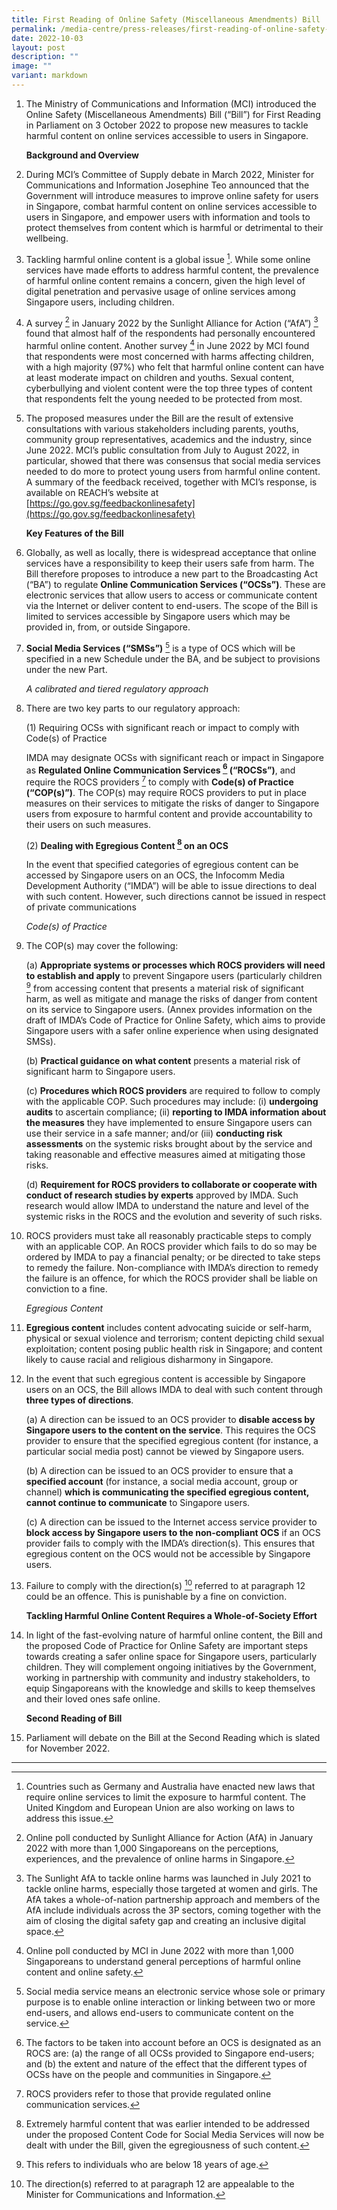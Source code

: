 ```yaml
---
title: First Reading of Online Safety (Miscellaneous Amendments) Bill
permalink: /media-centre/press-releases/first-reading-of-online-safety-bill/
date: 2022-10-03
layout: post
description: ""
image: ""
variant: markdown
---
```

1. The Ministry of Communications and Information (MCI) introduced the Online Safety (Miscellaneous Amendments) Bill (“Bill”) for First Reading in Parliament on 3 October 2022 to propose new measures to tackle harmful content on online services accessible to users in Singapore.

    **Background and Overview**

2. During MCI’s Committee of Supply debate in March 2022, Minister for Communications and Information Josephine Teo announced that the Government will introduce measures to improve online safety for users in Singapore, combat harmful content on online services accessible to users in Singapore, and empower users with information and tools to protect themselves from content which is harmful or detrimental to their wellbeing.

3. Tackling harmful online content is a global issue [^1]. While some online services have made efforts to address harmful content, the prevalence of harmful online content remains a concern, given the high level of digital penetration and pervasive usage of online services among Singapore users, including children.

4. A survey [^2] in January 2022 by the Sunlight Alliance for Action (“AfA”) [^3] found that almost half of the respondents had personally encountered harmful online content. Another survey [^4] in June 2022 by MCI found that respondents were most concerned with harms affecting children, with a high majority (97%) who felt that harmful online content can have at least moderate impact on children and youths. Sexual content, cyberbullying and violent content were the top three types of content that respondents felt the young needed to be protected from most.

5. The proposed measures under the Bill are the result of extensive consultations with various stakeholders including parents, youths, community group representatives, academics and the industry, since June 2022. MCI’s public consultation from July to August 2022, in particular, showed that there was consensus that social media services needed to do more to protect young users from harmful online content. A summary of the feedback received, together with MCI’s response, is available on REACH’s website at [https://go.gov.sg/feedbackonlinesafety](https://go.gov.sg/feedbackonlinesafety) 

    **Key Features of the Bill**

6. Globally, as well as locally, there is widespread acceptance that online services have a responsibility to keep their users safe from harm. The Bill therefore proposes to introduce a new part to the Broadcasting Act (“BA”) to regulate **Online Communication Services (“OCSs”)**. These are electronic services that allow users to access or communicate content via the Internet or deliver content to end-users. The scope of the Bill is limited to services accessible by Singapore users which may be provided in, from, or outside Singapore.

7. **Social Media Services (“SMSs”)** [^5] is a type of OCS which will be specified in a new Schedule under the BA, and be subject to provisions under the new Part.

    *A calibrated and tiered regulatory approach*

8. There are two key parts to our regulatory approach:

    (1) Requiring OCSs with significant reach or impact to comply with Code(s) of Practice
		
    IMDA may designate OCSs with significant reach or impact in Singapore as **Regulated Online Communication Services [^6] (“ROCSs”)**, and require the ROCS providers [^7] to comply with **Code(s) of Practice (“COP(s)”)**. The COP(s) may require ROCS providers to put in place measures on their services to mitigate the risks of danger to Singapore users from exposure to harmful content and provide accountability to their users on such measures.
		
    (2) **Dealing with Egregious Content [^8] on an OCS**

    In the event that specified categories of egregious content can be accessed by Singapore users on an OCS, the Infocomm Media Development Authority (“IMDA”) will be able to issue directions to deal with such content. However, such directions cannot be issued in respect of private communications

    *Code(s) of Practice*

9. The COP(s) may cover the following:

    (a) **Appropriate systems or processes which ROCS providers will need to establish and apply** to prevent Singapore users (particularly children [^9] from accessing content that presents a material risk of significant harm, as well as mitigate and manage the risks of danger from content on its service to Singapore users. (Annex provides information on the draft of IMDA’s Code of Practice for Online Safety, which aims to provide Singapore users with a safer online experience when using designated SMSs).

    (b) **Practical guidance on what content** presents a material risk of significant harm to Singapore users.

    (c) **Procedures which ROCS providers** are required to follow to comply with the applicable COP. Such procedures may include: (i) **undergoing audits** to ascertain compliance; (ii) **reporting to IMDA information about the measures** they have implemented to ensure Singapore users can use their service in a safe manner; and/or (iii) **conducting risk assessments** on the systemic risks brought about by the service and taking reasonable and effective measures aimed at mitigating those risks.

    (d) **Requirement for ROCS providers to collaborate or cooperate with conduct of research studies by experts** approved by IMDA. Such research would allow IMDA to understand the nature and level of the systemic risks in the ROCS and the evolution and severity of such risks.

10. ROCS providers must take all reasonably practicable steps to comply with an applicable COP. An ROCS provider which fails to do so may be ordered by IMDA to pay a financial penalty; or be directed to take steps to remedy the failure. Non-compliance with IMDA’s direction to remedy the failure is an offence, for which the ROCS provider shall be liable on conviction to a fine.

    *Egregious Content*

11. **Egregious content** includes content advocating suicide or self-harm, physical or sexual violence and terrorism; content depicting child sexual exploitation; content posing public health risk in Singapore; and content likely to cause racial and religious disharmony in Singapore.

12. In the event that such egregious content is accessible by Singapore users on an OCS, the Bill allows IMDA to deal with such content through **three types of directions**.

    (a) A direction can be issued to an OCS provider to **disable access by Singapore users to the content on the service**. This requires the OCS provider to ensure that the specified egregious content (for instance, a particular social media post) cannot be viewed by Singapore users.

    (b) A direction can be issued to an OCS provider to ensure that a **specified account** (for instance, a social media account, group or channel) **which is communicating the specified egregious content, cannot continue to communicate** to Singapore users.

    (c) A direction can be issued to the Internet access service provider to **block access by Singapore users to the non-compliant OCS** if an OCS provider fails to comply with the IMDA’s direction(s). This ensures that egregious content on the OCS would not be accessible by Singapore users.

13. Failure to comply with the direction(s) [^10] referred to at paragraph 12 could be an offence. This is punishable by a fine on conviction.

    **Tackling Harmful Online Content Requires a Whole-of-Society Effort**

14. In light of the fast-evolving nature of harmful online content, the Bill and the proposed Code of Practice for Online Safety are important steps towards creating a safer online space for Singapore users, particularly children. They will complement ongoing initiatives by the Government, working in partnership with community and industry stakeholders, to equip Singaporeans with the knowledge and skills to keep themselves and their loved ones safe online.

    **Second Reading of Bill**

15. Parliament will debate on the Bill at the Second Reading which is slated for November 2022.

------------------------------------------------------------------------------------

[^1]: Countries such as Germany and Australia have enacted new laws that require online services to limit the exposure to harmful content. The United Kingdom and European Union are also working on laws to address this issue.

[^2]: Online poll conducted by Sunlight Alliance for Action (AfA) in January 2022 with more than 1,000 Singaporeans on the perceptions, experiences, and the prevalence of online harms in Singapore.

[^3]: The Sunlight AfA to tackle online harms was launched in July 2021 to tackle online harms, especially those targeted at women and girls. The AfA takes a whole-of-nation partnership approach and members of the AfA include individuals across the 3P sectors, coming together with the aim of closing the digital safety gap and creating an inclusive digital space.

[^4]: Online poll conducted by MCI in June 2022 with more than 1,000 Singaporeans to understand general perceptions of harmful online content and online safety.

[^5]: Social media service means an electronic service whose sole or primary purpose is to enable online interaction or linking between two or more end-users, and allows end-users to communicate content on the service.

[^6]: The factors to be taken into account before an OCS is designated as an ROCS are: (a) the range of all OCSs provided to Singapore end-users; and (b) the extent and nature of the effect that the different types of OCSs have on the people and communities in Singapore.

[^7]: ROCS providers refer to those that provide regulated online communication services.

[^8]: Extremely harmful content that was earlier intended to be addressed under the proposed Content Code for Social Media Services will now be dealt with under the Bill, given the egregiousness of such content.

[^9]: This refers to individuals who are below 18 years of age.

[^10]: The direction(s) referred to at paragraph 12 are appealable to the Minister for Communications and Information.
